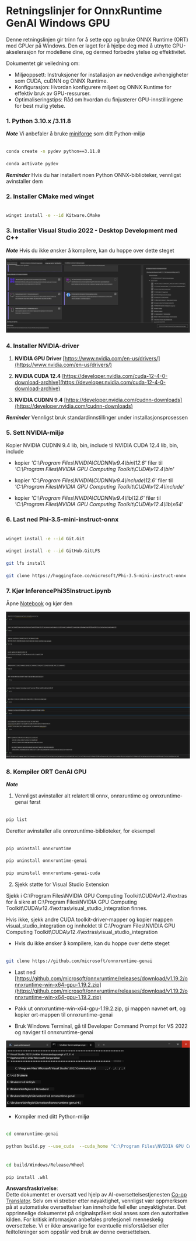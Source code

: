 <!--
CO_OP_TRANSLATOR_METADATA:
{
  "original_hash": "b066fc29c1b2129df84e027cb75119ce",
  "translation_date": "2025-07-17T02:44:28+00:00",
  "source_file": "md/02.Application/01.TextAndChat/Phi3/ORTWindowGPUGuideline.md",
  "language_code": "no"
}
-->
# **Retningslinjer for OnnxRuntime GenAI Windows GPU**

Denne retningslinjen gir trinn for å sette opp og bruke ONNX Runtime (ORT) med GPUer på Windows. Den er laget for å hjelpe deg med å utnytte GPU-akselerasjon for modellene dine, og dermed forbedre ytelse og effektivitet.

Dokumentet gir veiledning om:

- Miljøoppsett: Instruksjoner for installasjon av nødvendige avhengigheter som CUDA, cuDNN og ONNX Runtime.
- Konfigurasjon: Hvordan konfigurere miljøet og ONNX Runtime for effektiv bruk av GPU-ressurser.
- Optimaliseringstips: Råd om hvordan du finjusterer GPU-innstillingene for best mulig ytelse.

### **1. Python 3.10.x /3.11.8**

   ***Note*** Vi anbefaler å bruke [miniforge](https://github.com/conda-forge/miniforge/releases/latest/download/Miniforge3-Windows-x86_64.exe) som ditt Python-miljø

   ```bash

   conda create -n pydev python==3.11.8

   conda activate pydev

   ```

   ***Reminder*** Hvis du har installert noen Python ONNX-biblioteker, vennligst avinstaller dem

### **2. Installer CMake med winget**

   ```bash

   winget install -e --id Kitware.CMake

   ```

### **3. Installer Visual Studio 2022 - Desktop Development med C++**

   ***Note*** Hvis du ikke ønsker å kompilere, kan du hoppe over dette steget

![CPP](../../../../../../translated_images/01.42f52a2b2aedff029e1c9beb13d2b09fcdab284ffd5fa8f3d7ac3cef5f347ad2.no.png)

### **4. Installer NVIDIA-driver**

1. **NVIDIA GPU Driver**  [https://www.nvidia.com/en-us/drivers/](https://www.nvidia.com/en-us/drivers/)

2. **NVIDIA CUDA 12.4** [https://developer.nvidia.com/cuda-12-4-0-download-archive](https://developer.nvidia.com/cuda-12-4-0-download-archive)

3. **NVIDIA CUDNN 9.4**  [https://developer.nvidia.com/cudnn-downloads](https://developer.nvidia.com/cudnn-downloads)

***Reminder*** Vennligst bruk standardinnstillinger under installasjonsprosessen

### **5. Sett NVIDIA-miljø**

Kopier NVIDIA CUDNN 9.4 lib, bin, include til NVIDIA CUDA 12.4 lib, bin, include

- kopier *'C:\Program Files\NVIDIA\CUDNN\v9.4\bin\12.6'* filer til  *'C:\Program Files\NVIDIA GPU Computing Toolkit\CUDA\v12.4\bin'*

- kopier *'C:\Program Files\NVIDIA\CUDNN\v9.4\include\12.6'* filer til  *'C:\Program Files\NVIDIA GPU Computing Toolkit\CUDA\v12.4\include'*

- kopier *'C:\Program Files\NVIDIA\CUDNN\v9.4\lib\12.6'* filer til  *'C:\Program Files\NVIDIA GPU Computing Toolkit\CUDA\v12.4\lib\x64'*

### **6. Last ned Phi-3.5-mini-instruct-onnx**

   ```bash

   winget install -e --id Git.Git

   winget install -e --id GitHub.GitLFS

   git lfs install

   git clone https://huggingface.co/microsoft/Phi-3.5-mini-instruct-onnx

   ```

### **7. Kjør InferencePhi35Instruct.ipynb**

   Åpne [Notebook](../../../../../../code/09.UpdateSamples/Aug/ortgpu-phi35-instruct.ipynb) og kjør den

![RESULT](../../../../../../translated_images/02.b9b06996cf7255d5e5ee19a703c4352f4a96dd7a1068b2af227eda1f3104bfa0.no.png)

### **8. Kompiler ORT GenAI GPU**

   ***Note*** 
   
   1. Vennligst avinstaller alt relatert til onnx, onnxruntime og onnxruntime-genai først

   ```bash

   pip list 
   
   ```

   Deretter avinstaller alle onnxruntime-biblioteker, for eksempel

   ```bash

   pip uninstall onnxruntime

   pip uninstall onnxruntime-genai

   pip uninstall onnxruntume-genai-cuda
   
   ```

   2. Sjekk støtte for Visual Studio Extension

   Sjekk i C:\Program Files\NVIDIA GPU Computing Toolkit\CUDA\v12.4\extras for å sikre at C:\Program Files\NVIDIA GPU Computing Toolkit\CUDA\v12.4\extras\visual_studio_integration finnes. 
   
   Hvis ikke, sjekk andre CUDA toolkit-driver-mapper og kopier mappen visual_studio_integration og innholdet til C:\Program Files\NVIDIA GPU Computing Toolkit\CUDA\v12.4\extras\visual_studio_integration

   - Hvis du ikke ønsker å kompilere, kan du hoppe over dette steget

   ```bash

   git clone https://github.com/microsoft/onnxruntime-genai

   ```

   - Last ned [https://github.com/microsoft/onnxruntime/releases/download/v1.19.2/onnxruntime-win-x64-gpu-1.19.2.zip](https://github.com/microsoft/onnxruntime/releases/download/v1.19.2/onnxruntime-win-x64-gpu-1.19.2.zip)

   - Pakk ut onnxruntime-win-x64-gpu-1.19.2.zip, gi mappen navnet **ort**, og kopier ort-mappen til onnxruntime-genai

   - Bruk Windows Terminal, gå til Developer Command Prompt for VS 2022 og naviger til onnxruntime-genai

![RESULT](../../../../../../translated_images/03.b83ce473d5ff9b9b94670a1b26fdb66a05320d534cbee2762f64e52fd12ef9c9.no.png)

   - Kompiler med ditt Python-miljø

   ```bash

   cd onnxruntime-genai

   python build.py --use_cuda  --cuda_home "C:\Program Files\NVIDIA GPU Computing Toolkit\CUDA\v12.4" --config Release
 

   cd build/Windows/Release/Wheel

   pip install .whl

   ```

**Ansvarsfraskrivelse**:  
Dette dokumentet er oversatt ved hjelp av AI-oversettelsestjenesten [Co-op Translator](https://github.com/Azure/co-op-translator). Selv om vi streber etter nøyaktighet, vennligst vær oppmerksom på at automatiske oversettelser kan inneholde feil eller unøyaktigheter. Det opprinnelige dokumentet på originalspråket skal anses som den autoritative kilden. For kritisk informasjon anbefales profesjonell menneskelig oversettelse. Vi er ikke ansvarlige for eventuelle misforståelser eller feiltolkninger som oppstår ved bruk av denne oversettelsen.